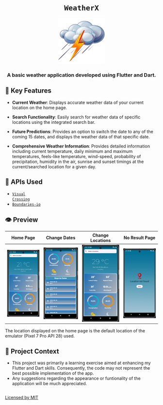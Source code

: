 <h1 align="center">
  <strong><code>WeatherX</code></strong>
</h1>

<p align="center">
  <img src="images/thundercloud.png" alt="WeatherX Logo" width="30%" />
</p>

<h3 align="center">
  <strong>A basic weather application developed using Flutter and Dart.</strong>
</h3>


## 📌 Key Features

* **Current Weather**: Displays accurate weather data of your current location on the home page.

* **Search Functionality**: Easily search for weather data of specific locations using the integrated search bar.

* **Future Predictions**: Provides an option to switch the date to any of the coming 15 dates, and displays the weather data
  of that specific date.

* **Comprehensive Weather Information**: Provides detailed information including current temperature, daily minimum and maximum temperatures,
feels-like temperature, wind-speed, probability of precipitation, humidity in the air, sunrise and sunset timings at the current/searched location
for a given day.

## 📡 APIs Used

* <code>[Visual Crossing](https://www.visualcrossing.com/)</code>
* <code>[Boundaries-io](https://rapidapi.com/VanitySoft/api/boundaries-io-1)</code>

  
## 👁️ Preview

Home Page             |               Change Dates                |               Change Locations               | No Result Page
:-------------------:|:-----------------------------------------:|:--------------------------------------------:|:----------------------:
<img src="preview/home.png" width="200"/> | <img src="preview/days.png" width="200"/> | <img src="preview/searched.png" width="200"/> |<img src="preview/no_location.png" width="200"/>

The location displayed on the home page is the default location of the emulator (Pixel 7 Pro API 28) used.
## 📕 Project Context

* This project was primarily a learning exercise aimed at enhancing my Flutter and Dart skills. Consequently, the code may not represent the best possible
  implementation of the app.
* Any suggestions regarding the appearance or funtionality of the application will be much appreciated.
##
[Licensed by MIT](https://github.com/im-lakshyaveerturna/WeatherX/blob/main/LICENSE)
